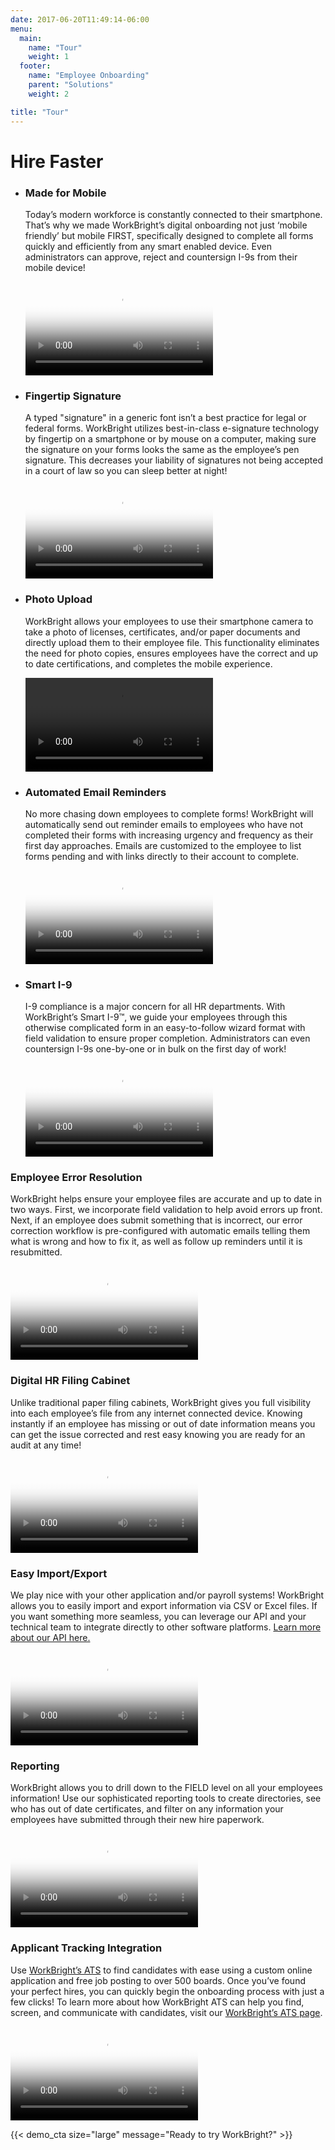 ```yaml
---
date: 2017-06-20T11:49:14-06:00
menu:
  main:
    name: "Tour"
    weight: 1
  footer:
    name: "Employee Onboarding"
    parent: "Solutions"
    weight: 2

title: "Tour"
---
```


# Hire Faster

<ul class="tour">
  <li class='tour-step'>
    <div class='tour-step-wrapper'></div>
    <div class='tour-step-body'>
      <h3>Made for Mobile</h3>
      <p>
        Today’s modern workforce is constantly connected to their smartphone. That’s why we made WorkBright’s digital onboarding not just ‘mobile friendly’ but mobile FIRST, specifically designed to complete all forms quickly and efficiently from any smart enabled device. Even administrators can approve, reject and countersign I-9s from their mobile device!
      </p>
    </div>
    <div class='tour-step-video-wrapper'>
      <div class='video-background'>
        <video loop playsinline preload='auto' src="/videos/made-for-mobile.mp4" poster='/images/mobile-poster.png' />
      </div>
    </div>
  </li>

  <li class='tour-step'>
    <div class='tour-step-wrapper'></div>
    <div class='tour-step-body'>
      <h3>Fingertip Signature</h3>
      <p>
        A typed "signature" in a generic font isn’t a best practice for legal or federal forms. WorkBright utilizes best-in-class e-signature technology by fingertip on a smartphone or by mouse on a computer, making sure the signature on your forms looks the same as the employee’s pen signature. This decreases your liability of signatures not being accepted in a court of law so you can sleep better at night!
      </p>
    </div>
    <div class='tour-step-video-wrapper'>
      <div class='video-background'>
        <video loop playsinline preload='auto' src="/videos/fingertip-signatures.mp4" poster='/images/mobile-poster.png'/>
      </div>
    </div>
  </li>

  <li class='tour-step'>
    <div class='tour-step-wrapper'></div>
    <div class='tour-step-body'>
      <h3>Photo Upload</h3>
      <p>
        WorkBright allows your employees to use their smartphone camera to take a photo of licenses, certificates, and/or paper documents and directly upload them to their employee file. This functionality eliminates the need for photo copies, ensures employees have the correct and up to date certifications, and completes the mobile experience.
      </p>
    </div>
    <div class='tour-step-video-wrapper'>
      <div class='video-background'>
        <video loop playsinline preload='auto' src="/videos/photo-upload.mp4" />
      </div>
    </div>
  </li>

  <li class='tour-step'>
    <div class='tour-step-wrapper'></div>
    <div class='tour-step-body'>
      <h3>Automated Email Reminders</h3>
      <p>
        No more chasing down employees to complete forms! WorkBright will automatically send out reminder emails to employees who have not completed their forms with increasing urgency and frequency as their first day approaches. Emails are customized to the employee to list forms pending and with links directly to their account to complete.
      </p>
    </div>
    <div class='tour-step-video-wrapper'>
      <div class='video-background'>
        <video loop playsinline preload='auto' src="/videos/automated-email-reminders.mp4" poster='/images/mobile-poster.png' />
      </div>
    </div>
  </li>

  <li class='tour-step'>
    <div class='tour-step-wrapper'></div>
    <div class='tour-step-body'>
      <h3>Smart I-9</h3>
      <p>
      I-9 compliance is a major concern for all HR departments. With WorkBright’s Smart I-9™, we guide your employees through this otherwise complicated form in an easy-to-follow wizard format with field validation to ensure proper completion. Administrators can even countersign I-9s one-by-one or in bulk on the first day of work!
      </p>
    </div>
    <div class='tour-step-video-wrapper'>
      <div class='video-background'>
        <video loop playsinline preload='auto' src="/videos/smart-i9.mp4" poster='/images/mobile-poster.png'/>
      </div>
    </div>
  </li>
</ul>

<div class='desktop-video-wrapper'></div>
<div class='desktop-video-body'>
  <h3>Employee Error Resolution</h3>
  <p>
    WorkBright helps ensure your employee files are accurate and up to date in two ways. First, we incorporate field validation to help avoid errors up front. Next, if an employee does submit something that is incorrect, our error correction workflow is pre-configured with automatic emails telling them what is wrong and how to fix it, as well as follow up reminders until it is resubmitted.
  </p>
</div>
<div class="desktop-video-background">
  <video loop playsinline preload='auto' src="/videos/error-resolution.mp4" type="video/mp4" poster='/images/desktop-poster.png'>
  Your browser does not support the video tag.
</div>

<div class='desktop-video-wrapper'></div>
<div class='desktop-video-body'>
  <h3>Digital HR Filing Cabinet</h3>
  <p>
    Unlike traditional paper filing cabinets, WorkBright gives you full visibility into each employee’s file from any internet connected device. Knowing instantly if an employee has missing or out of date information means you can get the issue corrected and rest easy knowing you are ready for an audit at any time!
  </p>
</div>
<div class="desktop-video-background">
  <video loop playsinline preload='auto' src="/videos/hr-filing-cabinet.mp4" type="video/mp4" poster='/images/desktop-poster.png'>
  Your browser does not support the video tag.
</div>

<div class='desktop-video-wrapper'></div>
<div class='desktop-video-body'>
  <h3>Easy Import/Export</h3>
  <p>
    We play nice with your other application and/or payroll systems! WorkBright allows you to easily import and export
    information via CSV or Excel files. If you want something more seamless, you can leverage our API and your
    technical team to integrate directly to other software platforms. <a href="/api">Learn more about our API here.</a>
  </p>
</div>
<div class="desktop-video-background">
  <video loop playsinline preload='auto' src="/videos/bulk-import.mp4" type="video/mp4" poster='/images/desktop-poster.png'>
  Your browser does not support the video tag.
</div>

<div class='desktop-video-wrapper'></div>
<div class='desktop-video-body'>
  <h3>Reporting</h3>
  <p>
    WorkBright allows you to drill down to the FIELD level on all your employees information! Use our sophisticated reporting tools to create directories, see who has out of date certificates, and filter on any information your employees have submitted through their new hire paperwork.
  </p>
</div>
<div class="desktop-video-background">
  <video loop playsinline preload='auto' src="/videos/reporting.mp4" type="video/mp4" poster='/images/desktop-poster.png'>
  Your browser does not support the video tag.
</div>

<div class='desktop-video-wrapper'></div>
<div class='desktop-video-body'>
  <h3>Applicant Tracking Integration</h3>
  <p>
    Use <a href="/ats/">WorkBright’s ATS</a> to find candidates with ease using a custom online application and
    free job posting to over 500 boards. Once you’ve found your perfect hires, you can quickly begin the onboarding
    process with just a few clicks! To learn more about how WorkBright ATS can help you find, screen, and communicate
    with candidates, visit our <a href="/ats/">WorkBright’s ATS page</a>.
  </p>
</div>
<div class="desktop-video-background">
  <video loop playsinline preload='auto' src="/videos/ats.mp4" type="video/mp4" poster='/images/desktop-poster.png'>
  Your browser does not support the video tag.
</div>

{{< demo_cta size="large" message="Ready to try WorkBright?" >}}
